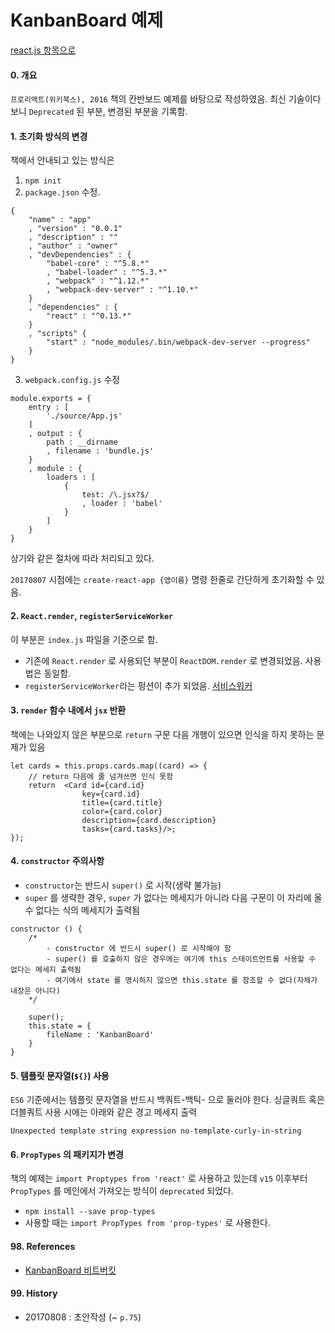 # KanbanBoard 예제

[react.js 항목으로](https://github.com/juneyoung/DEV-INFOS/tree/master/reactjs)

#### 0. 개요
`프로리액트(위키북스), 2016`  책의 칸반보드 예제를 바탕으로 작성하였음. 최신 기술이다보니 `Deprecated` 된 부분, 변경된 부분을 기록함.

#### 1. 초기화 방식의 변경
책에서 안내되고 있는 방식은 

1. `npm init`
2. `package.json` 수정.
```
{
	"name" : "app"
    , "version" : "0.0.1"
    , "description" : ""
    , "author" : "owner"
    , "devDependencies" : {
    	"babel-core" : "^5.8.*"
        , "babel-loader" : "^5.3.*"
        , "webpack" : "^1.12.*"
        , "webpack-dev-server" : "^1.10.*"
    }
    , "dependencies" : {
    	"react" : "^0.13.*"
    }
    , "scripts" {
    	"start" : "node_modules/.bin/webpack-dev-server --progress"
    }
}
```
3. `webpack.config.js` 수정 
```
module.exports = {
	entry : [
    	'./source/App.js'
    ]
    , output : {
    	path : __dirname
        , filename : 'bundle.js'
    }
    , module : {
    	loaders : [
        	{
            	test: /\.jsx?$/
                , loader : 'babel'
            }
        ]
    }
}
```

상기와 같은 절차에 따라 처리되고 있다. 

`20170807` 시점에는 `create-react-app {앱이름}` 명령 한줄로 간단하게 초기화할 수 있음.


#### 2. `React.render`, `registerServiceWorker`
이 부분은 `index.js` 파일을 기준으로 함. 
- 기존에 `React.render` 로 사용되던 부분이 `ReactDOM.render` 로 변경되었음. 사용법은 동일함.
- `registerServiceWorker`라는 펑션이 추가 되었음. [서비스워커](https://developers.google.com/web/fundamentals/getting-started/primers/service-workers?hl=ko)

#### 3. `render` 함수 내에서 `jsx` 반환
 책에는 나와있지 않은 부분으로 `return` 구문 다음 개행이 있으면 인식을 하지 못하는 문제가 있음
```
let cards = this.props.cards.map((card) => {
	// return 다음에 줄 넘겨쓰면 인식 못함 
	return  <Card id={card.id}
				key={card.id}
				title={card.title}
				color={card.color}
				description={card.description}
				tasks={card.tasks}/>;
});
```
 
#### 4. `constructor` 주의사항
- `constructor`는 반드시 `super()` 로 시작(생략 불가능)
- `super` 를 생략한 경우, `super` 가 없다는 메세지가 아니라 다음 구문이 이 자리에 올 수 없다는 식의 메세지가 출력됨

```
constructor () { 
	/*
		- constructor 에 반드시 super() 로 시작해야 함
		- super() 를 호출하지 않은 경우에는 여기에 this 스테이트먼트를 사용할 수 없다는 메세지 출력됨  
		- 여기에서 state 를 명시하지 않으면 this.state 를 참조할 수 없다(자체가 내장은 아니다)
	*/

	super();
	this.state = {
		fileName : 'KanbanBoard'
	}
}
```

#### 5. 템플릿 문자열(`${}`) 사용
`ES6` 기준에서는 템플릿 문자열을 반드시 백쿼트-백틱- 으로 둘러야 한다. 싱글쿼트 혹은 더블쿼트 사용 시에는 아래와 같은 경고 메세지 출력

```
Unexpected template string expression no-template-curly-in-string
```

#### 6. `PropTypes` 의 패키지가 변경

책의 예제는 `import Proptypes from 'react'` 로 사용하고 있는데 `v15` 이후부터 `PropTypes` 를 메인에서 가져오는 방식이 `deprecated` 되었다.

- `npm install --save prop-types`
-  사용할 때는 `import PropTypes from 'prop-types'` 로 사용한다.

#### 98. References
- [KanbanBoard 비트버킷](https://bitbucket.org/juneyoung/kanbanboard) 

#### 99. History 
- 20170808 : 초안작성 (~ `p.75`) 
